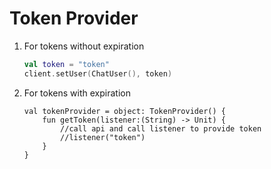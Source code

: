 # Token Provider

1. For tokens without expiration

	```kotlin
	val token = "token"
	client.setUser(ChatUser(), token)
	```

2. For tokens with expiration

	```
	val tokenProvider = object: TokenProvider() {
		fun getToken(listener:(String) -> Unit) {
			//call api and call listener to provide token
			//listener("token")
		}
	} 
	```
